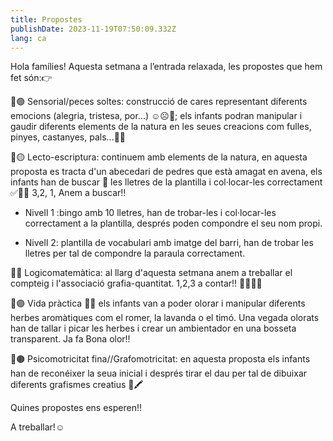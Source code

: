 ```yaml
---
title: Propostes
publishDate: 2023-11-19T07:50:09.332Z
lang: ca
---
```

Hola famílies! Aquesta setmana a l’entrada relaxada, les propostes que hem fet són:👉

📍🟢 Sensorial/peces soltes: construcció de cares representant diferents emocions (alegria, tristesa, por...) ☺️☹️😬; els infants podran manipular i gaudir diferents elements de la natura en les seues creacions com fulles, pinyes, castanyes, pals...🍂🌰

📍🟡 Lecto-escriptura: continuem amb elements de la natura, en aquesta proposta es tracta d'un abecedari de pedres que està amagat en avena, els infants han de buscar 👀 les lletres de la plantilla i col·locar-les correctament ✅👌🏼 3,2, 1, Anem a buscar!!

- Nivell 1 :bingo amb 10 lletres, han de trobar-les i col·locar-les correctament a la plantilla, després poden compondre el seu nom propi.

- Nivell 2: plantilla de vocabulari amb imatge del barri, han de trobar les lletres per tal de compondre la paraula correctament.

📍🔴 Logicomatemàtica: al llarg d'aquesta setmana anem a treballar el compteig i l'associació grafia-quantitat. 1,2,3 a contar!! ☝🏼✌🏼

📍🟣 Vida pràctica 🪻🌿 els infants van a poder olorar i manipular diferents herbes aromàtiques com el romer, la lavanda o el timó. Una vegada olorats han de tallar i picar les herbes i crear un ambientador en una bosseta transparent. Ja fa Bona olor!!

📍🟤 Psicomotricitat fina//Grafomotricitat: en aquesta proposta els infants han de reconéixer la seua inicial i després tirar el dau per tal de dibuixar diferents grafismes creatius 🎲🖍️

Quines propostes ens esperen!!

A treballar!☺️